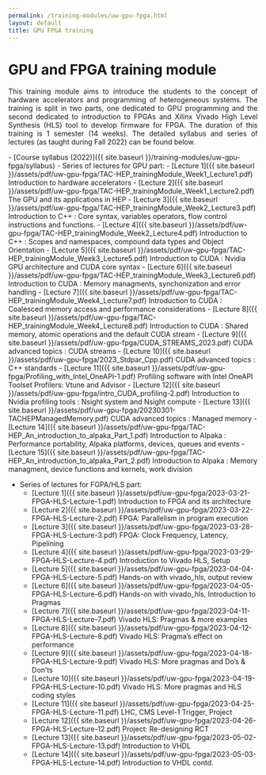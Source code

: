 ```yaml
---
permalink: /training-modules/uw-gpu-fpga.html
layout: default
title: GPU FPGA training
---
```


# GPU and FPGA training module 
<p align="justify">
This training module aims to introduce the students to the concept of hardware accelerators and programming of heterogeneous systems. The training is split in two parts, one dedicated to GPU programming and the second dedicated to introduction to FPGAs and Xilinx Vivado High Level Synthesis (HLS) tool to develop firmware for FPGA.
The duration of this training is 1 semester (14 weeks). The detailed syllabus and series of lectures (as taught during Fall 2022) can be found below.
</p>
- [Course syllabus (2022)]({{ site.baseurl }}/training-modules/uw-gpu-fpga/syllabus)
- Series of lectures for GPU part:
  - [Lecture 1]({{ site.baseurl }}/assets/pdf/uw-gpu-fpga/TAC-HEP_trainingModule_Week1_Lecture1.pdf) Introduction to hardware accelerators
  - [Lecture 2]({{ site.baseurl }}/assets/pdf/uw-gpu-fpga/TAC-HEP_trainingModule_Week1_Lecture2.pdf) The GPU and its applications in HEP
  - [Lecture 3]({{ site.baseurl }}/assets/pdf/uw-gpu-fpga/TAC-HEP_trainingModule_Week2_Lecture3.pdf) Introduction to C++ : Core syntax, variables operators, flow control instructions and functions.
  - [Lecture 4]({{ site.baseurl }}/assets/pdf/uw-gpu-fpga/TAC-HEP_trainingModule_Week2_Lecture4.pdf) Introduction to C++ : Scopes and namespaces, compound data types and Object Orientation              
  - [Lecture 5]({{ site.baseurl }}/assets/pdf/uw-gpu-fpga/TAC-HEP_trainingModule_Week3_Lecture5.pdf) Introduction to CUDA : Nvidia GPU architecture and CUDA core syntax               
  - [Lecture 6]({{ site.baseurl }}/assets/pdf/uw-gpu-fpga/TAC-HEP_trainingModule_Week3_Lecture6.pdf) Introduction to CUDA : Memory managments, synchonization and error handling                
  - [Lecture 7]({{ site.baseurl }}/assets/pdf/uw-gpu-fpga/TAC-HEP_trainingModule_Week4_Lecture7.pdf) Introduction to CUDA : Coalesced memory access and performance considerations               
  - [Lecture 8]({{ site.baseurl }}/assets/pdf/uw-gpu-fpga/TAC-HEP_trainingModule_Week4_Lecture8.pdf) Introduction to CUDA : Shared memory, atomic operations and the default CUDA stream               
  - [Lecture 9]({{ site.baseurl }}/assets/pdf/uw-gpu-fpga/CUDA_STREAMS_2023.pdf) CUDA advanced topics : CUDA streams
  - [Lecture 10]({{ site.baseurl }}/assets/pdf/uw-gpu-fpga/2023_Stdpar_Cpp.pdf) CUDA advanced topics : C++ standards
  - [Lecture 11]({{ site.baseurl }}/assets/pdf/uw-gpu-fpga/Profiling_with_Intel_OneAPI-1.pdf) Profiling software with Intel OneAPI Toolset Profilers: Vtune and Advisor 
  - [Lecture 12]({{ site.baseurl }}/assets/pdf/uw-gpu-fpga/intro_CUDA_profiling-2.pdf) Introduction to Nvidia profiling tools : Nsight system and Nsight compute
  - [Lecture 13]({{ site.baseurl }}/assets/pdf/uw-gpu-fpga/20230301-TACHEPManagedMemory.pdf) CUDA advanced topics : Managed memory
  - [Lecture 14]({{ site.baseurl }}/assets/pdf/uw-gpu-fpga/TAC-HEP_An_introduction_to_alpaka_Part_1.pdf) Introduction to Alpaka : Performance portability, Alpaka platforms, devices, queues and events 
  - [Lecture 15]({{ site.baseurl }}/assets/pdf/uw-gpu-fpga/TAC-HEP_An_introduction_to_alpaka_Part_2.pdf) Introduction to Alpaka : Memory managment, device functions and kernels, work division
           
- Series of lectures for FGPA/HLS part:
  - [Lecture 1]({{ site.baseurl }}/assets/pdf/uw-gpu-fpga/2023-03-21-FPGA-HLS-Lecture-1.pdf) Introduction to FPGA and its architecture 
  - [Lecture 2]({{ site.baseurl }}/assets/pdf/uw-gpu-fpga/2023-03-22-FPGA-HLS-Lecture-2.pdf) FPGA: Parallelism in program execution
  - [Lecture 3]({{ site.baseurl }}/assets/pdf/uw-gpu-fpga/2023-03-28-FPGA-HLS-Lecture-3.pdf) FPGA: Clock Frequency, Latency, Pipelining
  - [Lecture 4]({{ site.baseurl }}/assets/pdf/uw-gpu-fpga/2023-03-29-FPGA-HLS-Lecture-4.pdf) Introduction to Vivado HLS, Setup
  - [Lecture 5]({{ site.baseurl }}/assets/pdf/uw-gpu-fpga/2023-04-04-FPGA-HLS-Lecture-5.pdf) Hands-on with vivado_hls, output review
  - [Lecture 6]({{ site.baseurl }}/assets/pdf/uw-gpu-fpga/2023-04-05-FPGA-HLS-Lecture-6.pdf) Hands-on with vivado_hls, Introduction to Pragmas
  - [Lecture 7]({{ site.baseurl }}/assets/pdf/uw-gpu-fpga/2023-04-11-FPGA-HLS-Lecture-7.pdf) Vivado HLS: Pragmas & more examples
  - [Lecture 8]({{ site.baseurl }}/assets/pdf/uw-gpu-fpga/2023-04-12-FPGA-HLS-Lecture-8.pdf) Vivado HLS: Pragma’s effect on performance
  - [Lecture 9]({{ site.baseurl }}/assets/pdf/uw-gpu-fpga/2023-04-18-FPGA-HLS-Lecture-9.pdf) Vivado HLS: More pragmas and Do’s & Don’ts
  - [Lecture 10]({{ site.baseurl }}/assets/pdf/uw-gpu-fpga/2023-04-19-FPGA-HLS-Lecture-10.pdf) Vivado HLS: More pragmas and HLS coding styles
  - [Lecture 11]({{ site.baseurl }}/assets/pdf/uw-gpu-fpga/2023-04-25-FPGA-HLS-Lecture-11.pdf) LHC, CMS Level-1 Trigger, Project
  - [Lecture 12]({{ site.baseurl }}/assets/pdf/uw-gpu-fpga/2023-04-26-FPGA-HLS-Lecture-12.pdf) Project: Re-designing RCT
  - [Lecture 13]({{ site.baseurl }}/assets/pdf/uw-gpu-fpga/2023-05-02-FPGA-HLS-Lecture-13.pdf) Introduction to VHDL
  - [Lecture 14]({{ site.baseurl }}/assets/pdf/uw-gpu-fpga/2023-05-03-FPGA-HLS-Lecture-14.pdf) Introduction to VHDL contd.
